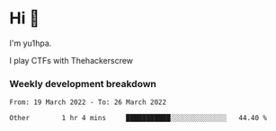 # Hi 👋

I'm yu1hpa.

I play CTFs with Thehackerscrew

### Weekly development breakdown

<!--START_SECTION:waka-->

```text
From: 19 March 2022 - To: 26 March 2022

Other        1 hr 4 mins     ███████████░░░░░░░░░░░░░░   44.40 %
```

<!--END_SECTION:waka-->

